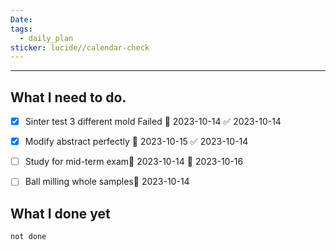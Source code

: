 ```yaml
---
Date: 
tags:
  - daily_plan
sticker: lucide//calendar-check
---
```

---
## What I need to do.
- [x] Sinter test 3 different mold Failed 📅 2023-10-14 ✅ 2023-10-14
- [x] Modify abstract perfectly 📅 2023-10-15 ✅ 2023-10-14
- [ ] Study for mid-term exam🛫 2023-10-14 📅 2023-10-16 
- [ ] Ball milling whole samples📅 2023-10-14 




## What I done yet
```tasks
not done
```

